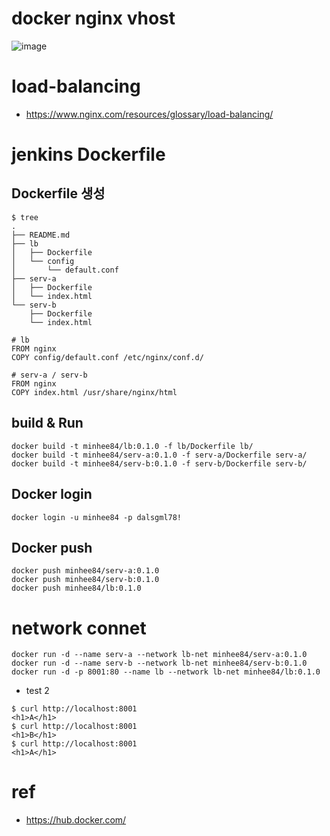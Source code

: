 # docker nginx vhost

![image](https://github.com/pySatellite/docker-nginx-vhost/assets/87309910/878eaf6a-18bc-4467-8b3f-5086de8ff3a1)

# load-balancing
- https://www.nginx.com/resources/glossary/load-balancing/

# jenkins Dockerfile

## Dockerfile 생성

```
$ tree
.
├── README.md
├── lb
│   ├── Dockerfile
│   └── config
│       └── default.conf
├── serv-a
│   ├── Dockerfile
│   └── index.html
└── serv-b
    ├── Dockerfile
    └── index.html

# lb
FROM nginx
COPY config/default.conf /etc/nginx/conf.d/

# serv-a / serv-b
FROM nginx
COPY index.html /usr/share/nginx/html
```

## build & Run
```
docker build -t minhee84/lb:0.1.0 -f lb/Dockerfile lb/
docker build -t minhee84/serv-a:0.1.0 -f serv-a/Dockerfile serv-a/
docker build -t minhee84/serv-b:0.1.0 -f serv-b/Dockerfile serv-b/
```

## Docker login
```
docker login -u minhee84 -p dalsgml78!
```

## Docker push
```
docker push minhee84/serv-a:0.1.0
docker push minhee84/serv-b:0.1.0
docker push minhee84/lb:0.1.0
```

# network connet
```
docker run -d --name serv-a --network lb-net minhee84/serv-a:0.1.0
docker run -d --name serv-b --network lb-net minhee84/serv-b:0.1.0
docker run -d -p 8001:80 --name lb --network lb-net minhee84/lb:0.1.0
```

- test 2
```
$ curl http://localhost:8001
<h1>A</h1>
$ curl http://localhost:8001
<h1>B</h1>
$ curl http://localhost:8001
<h1>A</h1>
```

# ref
- https://hub.docker.com/
